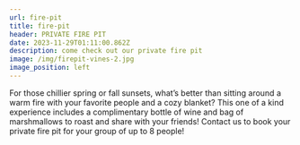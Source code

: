 ```yaml
---
url: fire-pit
title: fire-pit
header: PRIVATE FIRE PIT
date: 2023-11-29T01:11:00.862Z
description: come check out our private fire pit
image: /img/firepit-vines-2.jpg
image_position: left
---
```

For those chillier spring or fall sunsets, what’s better than sitting around a warm fire with your favorite people and a cozy blanket? This one of a kind experience includes a complimentary bottle of wine and bag of marshmallows to roast and share with your friends! Contact us to book your private fire pit for your group of up to 8 people!